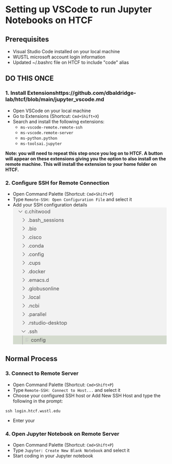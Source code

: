 # Setting up VSCode to run Jupyter Notebooks on HTCF

## Prerequisites
- Visual Studio Code installed on your local machine
- WUSTL microsoft account login information
- Updated ~/.bashrc file on HTCF to include "code" alias

## DO THIS ONCE
### 1. Install Extensionshttps://github.com/dbaldridge-lab/htcf/blob/main/jupyter_vscode.md
- Open VSCode on your local machine
- Go to Extensions (Shortcut: `Cmd+Shift+X`)
- Search and install the following extensions:
    - `ms-vscode-remote.remote-ssh`
    - `ms-vscode.remote-server`
    - `ms-python.python`
    - `ms-toolsai.jupyter`
      
**Note: you will need to repeat this step once you log on to HTCF. A button will appear on these extensions giving you the option to also install on the remote machine. This will install the extension to your home folder on HTCF.**

### 2. Configure SSH for Remote Connection
- Open Command Palette (Shortcut: `Cmd+Shift+P`)
- Type `Remote-SSH: Open Configuration File` and select it
- Add your SSH configuration details
![alt text](image.png)

## Normal Process

### 3. Connect to Remote Server
- Open Command Palette (Shortcut: `Cmd+Shift+P`)
- Type `Remote-SSH: Connect to Host...` and select it
- Choose your configured SSH host or Add New SSH Host and type the following in the prompt:
```
ssh login.htcf.wustl.edu
``` 
- Enter your 

### 4. Open Jupyter Notebook on Remote Server
- Open Command Palette (Shortcut: `Cmd+Shift+P`)
- Type `Jupyter: Create New Blank Notebook` and select it
- Start coding in your Jupyter notebook
